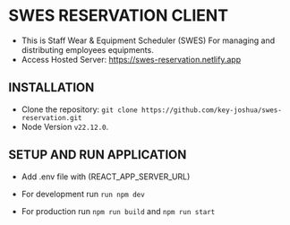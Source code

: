 # SWES RESERVATION CLIENT

- This is Staff Wear & Equipment Scheduler (SWES) For managing and distributing employees equipments.
- Access Hosted Server: https://swes-reservation.netlify.app

## INSTALLATION

- Clone the repository: ```git clone https://github.com/key-joshua/swes-reservation.git```
- Node Version ```v22.12.0```.

## SETUP AND RUN APPLICATION

- Add .env file with (REACT_APP_SERVER_URL)

- For development run ```run npm dev```
- For production run ```npm run build``` and ```npm run start```
